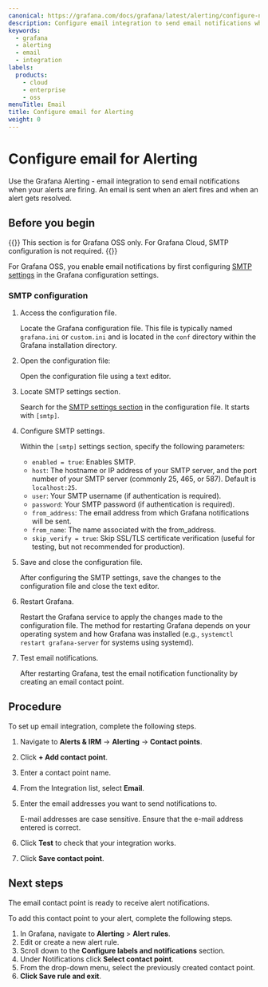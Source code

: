 ```yaml
---
canonical: https://grafana.com/docs/grafana/latest/alerting/configure-notifications/manage-contact-points/integrations/configure-email/
description: Configure email integration to send email notifications when your alerts are firing
keywords:
  - grafana
  - alerting
  - email
  - integration
labels:
  products:
    - cloud
    - enterprise
    - oss
menuTitle: Email
title: Configure email for Alerting
weight: 0
---
```


# Configure email for Alerting

Use the Grafana Alerting - email integration to send email notifications when your alerts are firing. An email is sent when an alert fires and when an alert gets resolved.

## Before you begin

{{<admonition type="note">}}
This section is for Grafana OSS only. For Grafana Cloud, SMTP configuration is not required.
{{</admonition>}}

For Grafana OSS, you enable email notifications by first configuring [SMTP settings](https://grafana.com/docs/grafana/next/setup-grafana/configure-grafana/#smtp) in the Grafana configuration settings.

### SMTP configuration

1. Access the configuration file.

   Locate the Grafana configuration file. This file is typically named `grafana.ini` or `custom.ini` and is located in the `conf` directory within the Grafana installation directory.

1. Open the configuration file:

   Open the configuration file using a text editor.

1. Locate SMTP settings section.

   Search for the [SMTP settings section](https://grafana.com/docs/grafana/next/setup-grafana/configure-grafana/#smtp) in the configuration file. It starts with `[smtp]`.

1. Configure SMTP settings.

   Within the `[smtp]` settings section, specify the following parameters:

   - `enabled = true`: Enables SMTP.
   - `host`: The hostname or IP address of your SMTP server, and the port number of your SMTP server (commonly 25, 465, or 587). Default is `localhost:25`.
   - `user`: Your SMTP username (if authentication is required).
   - `password`: Your SMTP password (if authentication is required).
   - `from_address`: The email address from which Grafana notifications will be sent.
   - `from_name`: The name associated with the from_address.
   - `skip_verify = true`: Skip SSL/TLS certificate verification (useful for testing, but not recommended for production).

1. Save and close the configuration file.

   After configuring the SMTP settings, save the changes to the configuration file and close the text editor.

1. Restart Grafana.

   Restart the Grafana service to apply the changes made to the configuration file. The method for restarting Grafana depends on your operating system and how Grafana was installed (e.g., `systemctl restart grafana-server` for systems using systemd).

1. Test email notifications.

   After restarting Grafana, test the email notification functionality by creating an email contact point.

## Procedure

To set up email integration, complete the following steps.

1. Navigate to **Alerts & IRM** -> **Alerting** -> **Contact points**.
1. Click **+ Add contact point**.
1. Enter a contact point name.
1. From the Integration list, select **Email**.
1. Enter the email addresses you want to send notifications to.

   E-mail addresses are case sensitive. Ensure that the e-mail address entered is correct.

1. Click **Test** to check that your integration works.
1. Click **Save contact point**.

## Next steps

The email contact point is ready to receive alert notifications.

To add this contact point to your alert, complete the following steps.

1. In Grafana, navigate to **Alerting** > **Alert rules**.
1. Edit or create a new alert rule.
1. Scroll down to the **Configure labels and notifications** section.
1. Under Notifications click **Select contact point**.
1. From the drop-down menu, select the previously created contact point.
1. **Click Save rule and exit**.
